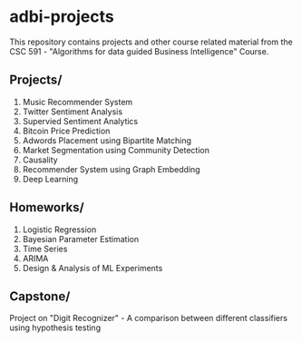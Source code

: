# adbi-projects

This repository contains projects and other course related material from the CSC 591 - "Algorithms for data guided Business Intelligence" Course. 

## Projects/
1. Music Recommender System
2. Twitter Sentiment Analysis
3. Supervied Sentiment Analytics
4. Bitcoin Price Prediction
5. Adwords Placement using Bipartite Matching
6. Market Segmentation using Community Detection
7. Causality
8. Recommender System using Graph Embedding
9. Deep Learning

## Homeworks/
1. Logistic Regression
2. Bayesian Parameter Estimation
3. Time Series
4. ARIMA
5. Design & Analysis of ML Experiments

## Capstone/
Project on "Digit Recognizer" - A comparison between different classifiers using hypothesis testing
